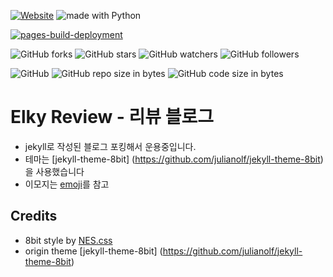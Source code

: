 [![Website](https://img.shields.io/website-up-down-green-red/http/shields.io.svg?label=elky-essay)](https://review)
<img src="https://img.shields.io/badge/made%20with-ruby-brightgreen.svg" alt="made with Python">

[![pages-build-deployment](https://github.com/elky84/review/actions/workflows/pages/pages-build-deployment/badge.svg)](https://github.com/elky84/review/actions/workflows/pages/pages-build-deployment)

![GitHub forks](https://img.shields.io/github/forks/elky84/review.svg?style=social&label=Fork)
![GitHub stars](https://img.shields.io/github/stars/elky84/review.svg?style=social&label=Stars)
![GitHub watchers](https://img.shields.io/github/watchers/elky84/review.svg?style=social&label=Watch)
![GitHub followers](https://img.shields.io/github/followers/elky84.svg?style=social&label=Follow)

![GitHub](https://img.shields.io/github/license/mashape/apistatus.svg)
![GitHub repo size in bytes](https://img.shields.io/github/repo-size/elky84/review.svg)
![GitHub code size in bytes](https://img.shields.io/github/languages/code-size/elky84/review.svg)

# Elky Review - 리뷰 블로그
* jekyll로 작성된 블로그 포킹해서 운용중입니다.
* 테마는 [jekyll-theme-8bit] (https://github.com/julianolf/jekyll-theme-8bit)을 사용했습니다
* 이모지는 [emoji](https://gist.github.com/rxaviers/7360908)를 참고

## Credits

- 8bit style by [NES.css](https://nostalgic-css.github.io/NES.css/)
- origin theme [jekyll-theme-8bit] (https://github.com/julianolf/jekyll-theme-8bit)
